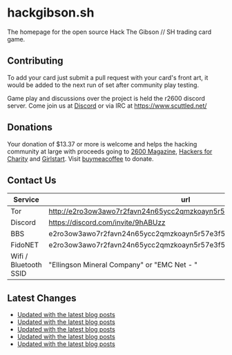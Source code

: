 # hackgibson.sh
The homepage for the open source Hack The Gibson // SH trading card game.


## Contributing

To add your card just submit a pull request with your card's front art, it would be added to the next run of set after community play testing.

Game play and discussions over the project is held the r2600 discord server. Come join us at [Discord](https://discord.com/invite/9hABUzz) or via IRC at https://www.scuttled.net/


## Donations

Your donation of $13.37 or more is welcome and helps the hacking community at large with proceeds going to [2600 Magazine](https://2600.com/), [Hackers for Charity](https://hackersforcharity.org) and [Girlstart](https://girlstart.org).  Visit [buymeacoffee](https://www.buymeacoffee.com/hackgibson.sh) to donate.


## Contact Us

Service | url
-|-
Tor | http://e2ro3ow3awo7r2favn24n65ycc2qmzkoayn5r57e3f56nvjwdcgg32ad.onion
Discord | https://discord.com/invite/9hABUzz
BBS | e2ro3ow3awo7r2favn24n65ycc2qmzkoayn5r57e3f56nvjwdcgg32ad.onion:23
FidoNET | e2ro3ow3awo7r2favn24n65ycc2qmzkoayn5r57e3f56nvjwdcgg32ad.onion:24554
Wifi / Bluetooth SSID | "Ellingson Mineral Company" or "EMC Net - <fidonet address>"

## Latest Changes
<!-- BLOG-POST-LIST:START -->
- [Updated with the latest blog posts](https://github.com/DFW2600/hackgibson.sh/commit/2478c4983bd62b451c05969c49a2bab4d26413c4)
- [Updated with the latest blog posts](https://github.com/DFW2600/hackgibson.sh/commit/5215573df375a6ccf048d7b74605d3445c542ff6)
- [Updated with the latest blog posts](https://github.com/DFW2600/hackgibson.sh/commit/204b612d7ad714909d66a3eb3a2901ccdfe33550)
- [Updated with the latest blog posts](https://github.com/DFW2600/hackgibson.sh/commit/bac6239f1727543a91b9e86e4506eda0fe01cbbf)
- [Updated with the latest blog posts](https://github.com/DFW2600/hackgibson.sh/commit/20c0f0d2c9cf66dcae5a0f1482038b0becf857ae)
<!-- BLOG-POST-LIST:END -->
